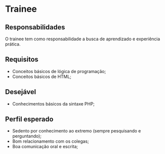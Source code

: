 # Trainee

## Responsabilidades

O trainee tem como responsabilidade a busca de aprendizado e experiência prática.

## Requisitos

- Conceitos básicos de lógica de programação;
- Conceitos básicos de HTML;

## Desejável

- Conhecimentos básicos da sintaxe PHP;

## Perfil esperado

- Sedento por conhecimento ao extremo (sempre pesquisando e perguntando);
- Bom relacionamento com os colegas;
- Boa comunicação oral e escrita;
